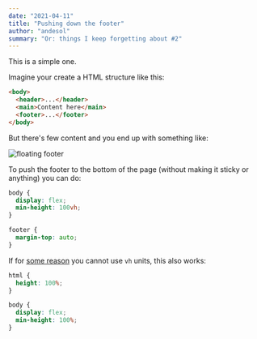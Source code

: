 ```yaml
---
date: "2021-04-11"
title: "Pushing down the footer"
author: "andesol"
summary: "Or: things I keep forgetting about #2"
---
```


This is a simple one.

Imagine your create a HTML structure like this:

```html
<body>
  <header>...</header>
  <main>Content here</main>
  <footer>...</footer>
</body>
```

But there's few content and you end up with something like:

![floating footer](/post-img/float-footer.png)

To push the footer to the bottom of the page (without making it sticky or anything) you can do:

```css
body {
  display: flex;
  min-height: 100vh;
}

footer {
  margin-top: auto;
}
```

If for [some reason](https://chanind.github.io/javascript/2019/09/28/avoid-100vh-on-mobile-web.html) you cannot use `vh` units, this also works:

```css
html {
  height: 100%;
}

body {
  display: flex;
  min-height: 100%;
}
```
